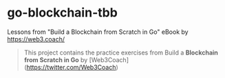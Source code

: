 # go-blockchain-tbb

Lessons from "Build a Blockchain from Scratch in Go" eBook by https://web3.coach/

>This project contains the practice exercises from Build a **Blockchain from Scratch in Go** by [Web3Coach] (https://twitter.com/Web3Coach)
